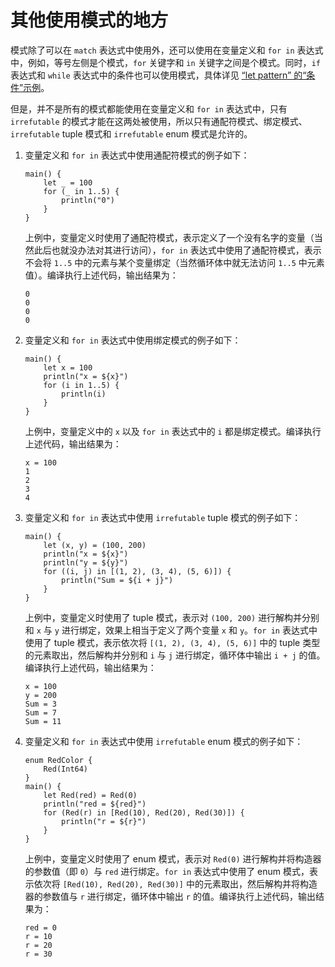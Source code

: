 # 其他使用模式的地方

模式除了可以在 `match` 表达式中使用外，还可以使用在变量定义和 `for in` 表达式中，例如，等号左侧是个模式，`for` 关键字和 `in` 关键字之间是个模式。同时，`if` 表达式和 `while` 表达式中的条件也可以使用模式，具体详见 [“let pattern” 的“条件”示例](../basic_programming_concepts/expression.md#涉及-let-pattern-的条件示例)。

但是，并不是所有的模式都能使用在变量定义和 `for in` 表达式中，只有 `irrefutable` 的模式才能在这两处被使用，所以只有通配符模式、绑定模式、`irrefutable` tuple 模式和 `irrefutable` enum 模式是允许的。

1. 变量定义和 `for in` 表达式中使用通配符模式的例子如下：

    <!-- verify -->

    ```cangjie
    main() {
        let _ = 100
        for (_ in 1..5) {
            println("0")
        }
    }
    ```

   上例中，变量定义时使用了通配符模式，表示定义了一个没有名字的变量（当然此后也就没办法对其进行访问），`for in` 表达式中使用了通配符模式，表示不会将 `1..5` 中的元素与某个变量绑定（当然循环体中就无法访问 `1..5` 中元素值）。编译执行上述代码，输出结果为：

    ```text
    0
    0
    0
    0
    ```

2. 变量定义和 `for in` 表达式中使用绑定模式的例子如下：

    <!-- verify -->

    ```cangjie
    main() {
        let x = 100
        println("x = ${x}")
        for (i in 1..5) {
            println(i)
        }
    }
    ```

   上例中，变量定义中的 `x` 以及 `for in` 表达式中的 `i` 都是绑定模式。编译执行上述代码，输出结果为：

    ```text
    x = 100
    1
    2
    3
    4
    ```

3. 变量定义和 `for in` 表达式中使用 `irrefutable` tuple 模式的例子如下：

    <!-- verify -->

    ```cangjie
    main() {
        let (x, y) = (100, 200)
        println("x = ${x}")
        println("y = ${y}")
        for ((i, j) in [(1, 2), (3, 4), (5, 6)]) {
            println("Sum = ${i + j}")
        }
    }

    ```

   上例中，变量定义时使用了 tuple 模式，表示对 `(100, 200)` 进行解构并分别和 `x` 与 `y` 进行绑定，效果上相当于定义了两个变量 `x` 和 `y`。`for in` 表达式中使用了 tuple 模式，表示依次将 `[(1, 2), (3, 4), (5, 6)]` 中的 tuple 类型的元素取出，然后解构并分别和 `i` 与 `j` 进行绑定，循环体中输出 `i + j` 的值。编译执行上述代码，输出结果为：

    ```text
    x = 100
    y = 200
    Sum = 3
    Sum = 7
    Sum = 11
    ```

4. 变量定义和 `for in` 表达式中使用 `irrefutable` enum 模式的例子如下：

    <!-- verify -->

    ```cangjie
    enum RedColor {
        Red(Int64)
    }
    main() {
        let Red(red) = Red(0)
        println("red = ${red}")
        for (Red(r) in [Red(10), Red(20), Red(30)]) {
            println("r = ${r}")
        }
    }
    ```

   上例中，变量定义时使用了 enum 模式，表示对 `Red(0)` 进行解构并将构造器的参数值（即 `0`）与 `red` 进行绑定。`for in` 表达式中使用了 enum 模式，表示依次将 `[Red(10), Red(20), Red(30)]` 中的元素取出，然后解构并将构造器的参数值与 `r` 进行绑定，循环体中输出 `r` 的值。编译执行上述代码，输出结果为：

    ```text
    red = 0
    r = 10
    r = 20
    r = 30
    ```
